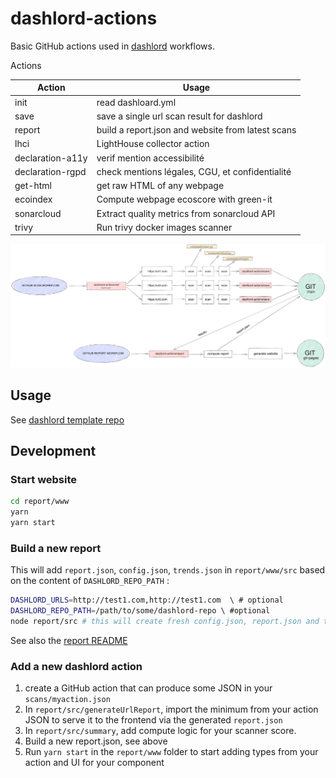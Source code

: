 # dashlord-actions

Basic GitHub actions used in [dashlord](https://github.com/socialgouv/dashlord) workflows.

Actions

| Action           | Usage                                             |
| ---------------- | ------------------------------------------------- |
| init             | read dashloard.yml                                |
| save             | save a single url scan result for dashlord        |
| report           | build a report.json and website from latest scans |
| lhci             | LightHouse collector action                       |
| declaration-a11y | verif mention accessibilité                       |
| declaration-rgpd | check mentions légales, CGU, et confidentialité   | 
| get-html         | get raw HTML of any webpage                       |
| ecoindex         | Compute webpage ecoscore with green-it            |
| sonarcloud       | Extract quality metrics from sonarcloud API       |
| trivy            | Run trivy docker images scanner                   |


[![](./workflows.png)](https://excalidraw.com/#json=5097005936279552,BIdgMf7vmfpdFCKoCVegXg)

## Usage

See [dashlord template repo](https://github.com/socialgouv/dashlord)

## Development

### Start website

```sh
cd report/www
yarn
yarn start
```

### Build a new report

This will add `report.json`, `config.json`, `trends.json` in `report/www/src`
based on the content of `DASHLORD_REPO_PATH` :

```sh
DASHLORD_URLS=http://test1.com,http://test1.com  \ # optional
DASHLORD_REPO_PATH=/path/to/some/dashlord-repo \ #optional
node report/src # this will create fresh config.json, report.json and trends.json for the website
```

See also the [report README](./report/README.md)

### Add a new dashlord action

1. create a GitHub action that can produce some JSON in your `scans/myaction.json`
2. In `report/src/generateUrlReport`, import the minimum from your action JSON to serve it to the frontend via the generated `report.json`
3. In `report/src/summary`, add compute logic for your scanner score.
4. Build a new report.json, see above
5. Run `yarn start` in the `report/www` folder to start adding types from your action and UI for your component
